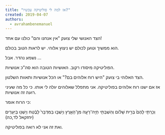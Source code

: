 ```yaml
---
title: "אז למה לי פוליטיקה עכשיו?"
created: 2019-04-07
authors: 
  - avrahambenemanuel
---
```


הצד האנושי שלי צועק "אין אנחנו והם" כולנו עם אחד!

הוא ממשיך וטוען לכולם יש ניצוץ אלוהי. יש לראות הטוב בכולם.

נשמע נהדר. אבל ...

הפוליטיקה מיסודו רקוב. האושיות הטובה הוא סה"כ אנושיות.

הצד האלוהי בי צועק "היש רוח אלוהים בם?" או הכל אנושיות ותאוות השלטון.

אז אם ישנו רוח אלוהים בפוליטיקה. אני מתפלל שאלוהים יגלה לי אותו. כי כל מה שעיני רועה זה אנושיות.

כי הרוח אומר:

וְכָרַתִּ֤י לָהֶם֙ בְּרִ֣ית שָׁל֔וֹם וְהִשְׁבַּתִּ֥י חַיָּֽה־רָעָ֖ה מִן־הָאָ֑רֶץ וְיָשְׁב֤וּ בַמִּדְבָּר֙ לָבֶ֔טַח וְיָשְׁנ֖וּ בַּיְּעָרִֽים׃ (יחזקאל לד,כה)

ואת זה אני לא רואה בפוליטיקה.
